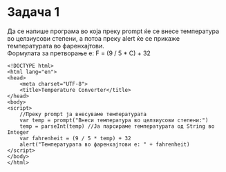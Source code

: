 # Задача 1

Да се напише програма во која преку prompt ќе се внесе температура
во целзиусови степени, а потоа преку alert ќе се прикаже температурата
во фаренхајтови. \
Формулата за претворање е: F = (9 / 5 * C) + 32

~~~
<!DOCTYPE html>
<html lang="en">
<head>
    <meta charset="UTF-8">
    <title>Temperature Converter</title>
</head>
<body>
<script>
    //Преку prompt ја внесуваме температурата
    var temp = prompt("Внеси температура во целзиусови степени:")
    temp = parseInt(temp) //Ја парсираме температурата од String во Integer
    var fahrenheit = (9 / 5 * temp) + 32
    alert("Температурата во фаренхајтови е: " + fahrenheit)
</script>
</body>
</html>
~~~